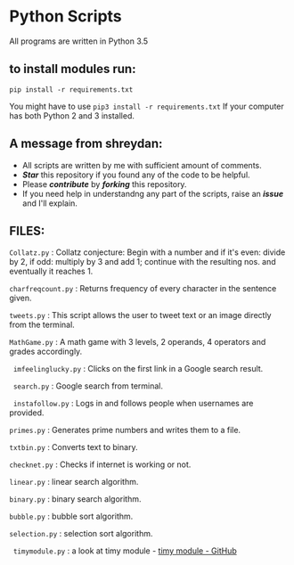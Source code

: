# Python Scripts

All programs are written in Python 3.5

## to install modules run:

` pip install -r requirements.txt `

You might have to use `pip3 install -r requirements.txt` If your computer has both Python 2 and 3 installed. 

## A message from shreydan:

- All scripts are written by me with sufficient amount of comments.
- _**Star**_ this repository if you found any of the code to be helpful.
- Please _**contribute**_ by **_forking_** this repository.
- If you need help in understandng any part of the scripts, raise an _**issue**_ and I'll explain.

## FILES:

` Collatz.py `
: Collatz conjecture: Begin with a number and if it's even: divide by 2, if odd: multiply by 3 and add 1; continue with the resulting nos. and eventually it reaches 1. 

` charfreqcount.py `
: Returns frequency of every character in the sentence given.

` tweets.py `
: This script allows the user to tweet text or an image directly from the terminal.

` MathGame.py `
: A math game with 3 levels, 2 operands, 4 operators and grades accordingly.

` imfeelinglucky.py`
: Clicks on the first link in a Google search result.

` search.py`
: Google search from terminal.

` instafollow.py`
: Logs in and follows people when usernames are provided.

` primes.py	`
: Generates prime numbers and writes them to a file.

` txtbin.py `
: Converts text to binary.

` checknet.py `
: Checks if internet is working or not.

` linear.py `
: linear search algorithm.

` binary.py `
: binary search algorithm.

` bubble.py `
: bubble sort algorithm.

` selection.py `
: selection sort algorithm.

` timymodule.py`
: a look at timy module - [timy module - GitHub](https://github.com/ramonsaraiva/timy)
